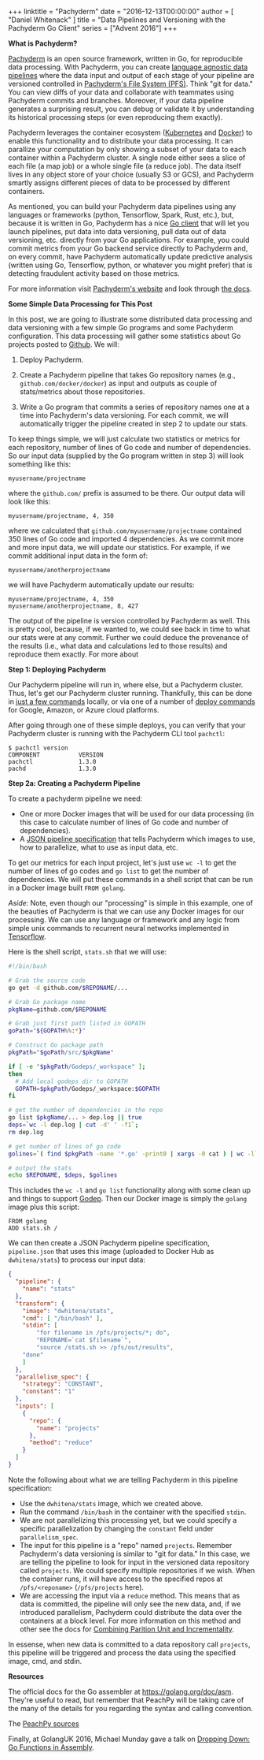+++
linktitle = "Pachyderm"
date = "2016-12-13T00:00:00"
author = [ "Daniel Whitenack" ]
title = "Data Pipelines and Versioning with the Pachyderm Go Client"
series = ["Advent 2016"]
+++

**What is Pachyderm?**

[Pachyderm](http://pachyderm.io/) is an open source framework, written in Go, for reproducible data processing.  With Pachyderm, you can create [language agnostic data pipelines](http://pachyderm.io/pps.html) where the data input and output of each stage of your pipeline are versioned controlled in [Pachyderm's File System (PFS)](http://pachyderm.io/pfs.html).  Think "git for data."  You can view diffs of your data and collaborate with teammates using Pachyderm commits and branches. Moreover, if your data pipeline generates a surprising result, you can debug or validate it by understanding its historical processing steps (or even reproducing them exactly).

Pachyderm leverages the container ecosystem ([Kubernetes](http://kubernetes.io/) and [Docker](https://www.docker.com/)) to enable this functionality and to distribute your data processing.  It can parallize your computation by only showing a subset of your data to each container within a Pachyderm cluster. A single node either sees a slice of each file (a map job) or a whole single file (a reduce job). The data itself lives in any object store of your choice (usually S3 or GCS), and Pachyderm smartly assigns different pieces of data to be processed by different containers.

As mentioned, you can build your Pachyderm data pipelines using any languages or frameworks (python, Tensorflow, Spark, Rust, etc.), but, because it is written in Go, Pachyderm has a nice [Go client](https://godoc.org/github.com/pachyderm/pachyderm/src/client) that will let you launch pipelines, put data into data versioning, pull data out of data versioning, etc. directly from your Go applications.  For example, you could commit metrics from your Go backend service directly to Pachyderm and, on every commit, have Pachyderm automatically update predictive analysis (written using Go, Tensorflow, python, or whatever you might prefer) that is detecting fraudulent activity based on those metrics.

For more information visit [Pachyderm's website](http://pachyderm.io/) and look through [the docs](http://docs.pachyderm.io/en/latest/). 

**Some Simple Data Processing for This Post**

In this post, we are going to illustrate some distributed data processing and data versioning with a few simple Go programs and some Pachyderm configuration. This data processing will gather some statistics about Go projects posted to [Github](github.com).  We will:

1. Deploy Pachyderm.

2. Create a Pachyderm pipeline that takes Go repository names (e.g., `github.com/docker/docker`) as input and outputs as couple of stats/metrics about those repositories.  

3. Write a Go program that commits a series of repository names one at a time into Pachyderm's data versioning.  For each commit, we will automatically trigger the pipeline created in step 2 to update our stats.

To keep things simple, we will just calculate two statistics or metrics for each repository, number of lines of Go code and number of dependencies.  So our input data (supplied by the Go program written in step 3) will look something like this:

```
myusername/projectname
```

where the `github.com/` prefix is assumed to be there.  Our output data will look like this:

```
myusername/projectname, 4, 350
```

where we calculated that `github.com/myusername/projectname` contained 350 lines of Go code and imported 4 dependencies.  As we commit more and more input data, we will update our statistics.  For example, if we commit additional input data in the form of:

```
myusername/anotherprojectname
```

we will have Pachyderm automatically update our results:

```
myusername/projectname, 4, 350
myusername/anotherprojectname, 8, 427
```

The output of the pipeline is version controlled by Pachyderm as well.  This is pretty cool, because, if we wanted to, we could see back in time to what our stats were at any commit.  Further we could deduce the provenance of the results (i.e., what data and calculations led to those results) and reproduce them exactly.  For more about 

**Step 1: Deploying Pachyderm**

Our Pachyderm pipeline will run in, where else, but a Pachyderm cluster.  Thus, let's get our Pachyderm cluster running.  Thankfully, this can be done in [just a few commands](http://docs.pachyderm.io/en/latest/getting_started/local_installation.html) locally, or via one of a number of [deploy commands](http://docs.pachyderm.io/en/latest/deployment/deploying_on_the_cloud.html) for Google, Amazon, or Azure cloud platforms.


After going through one of these simple deploys, you can verify that your Pachyderm cluster is running with the Pachyderm CLI tool `pachctl`:

```
$ pachctl version
COMPONENT           VERSION
pachctl             1.3.0
pachd               1.3.0
```

**Step 2a: Creating a Pachyderm Pipeline**

To create a pachyderm pipeline we need:

- One or more Docker images that will be used for our data processing (in this case to calculate number of lines of Go code and number of dependencies).
- A [JSON pipeline specification](http://docs.pachyderm.io/en/latest/deployment/pipeline_spec.html) that tells Pachyderm which images to use, how to parallelize, what to use as input data, etc.

To get our metrics for each input project, let's just use `wc -l` to get the number of lines of go codes and `go list` to get the number of dependencies.  We will put these commands in a shell script that can be run in a Docker image built `FROM golang`.  

_Aside:_ Note, even though our "processing" is simple in this example, one of the beauties of Pachyderm is that we can use any Docker images for our processing. We can use any language or framework and any logic from simple unix commands to recurrent neural networks implemented in [Tensorflow](https://www.tensorflow.org/).

Here is the shell script, `stats.sh` that we will use:

```sh
#!/bin/bash

# Grab the source code
go get -d github.com/$REPONAME/...

# Grab Go package name
pkgName=github.com/$REPONAME

# Grab just first path listed in GOPATH
goPath="${GOPATH%%:*}"

# Construct Go package path
pkgPath="$goPath/src/$pkgName"

if [ -e "$pkgPath/Godeps/_workspace" ];
then
  # Add local godeps dir to GOPATH
  GOPATH=$pkgPath/Godeps/_workspace:$GOPATH
fi

# get the number of dependencies in the repo
go list $pkgName/... > dep.log || true
deps=`wc -l dep.log | cut -d' ' -f1`;
rm dep.log

# get number of lines of go code
golines=`( find $pkgPath -name '*.go' -print0 | xargs -0 cat ) | wc -l`

# output the stats
echo $REPONAME, $deps, $golines
```

This includes the `wc -l` and `go list` functionality along with some clean up and things to support [Godep](https://github.com/tools/godep).  Then our Docker image is simply the `golang` image plus this script:

```
FROM golang
ADD stats.sh /
```

We can then create a JSON Pachyderm pipeline specification, `pipeline.json`  that uses this image (uploaded to Docker Hub as `dwhitena/stats`) to process our input data:

```json
{
  "pipeline": {
    "name": "stats"
  },
  "transform": {
    "image": "dwhitena/stats",
    "cmd": [ "/bin/bash" ],
    "stdin": [
        "for filename in /pfs/projects/*; do",
		"REPONAME=`cat $filename`",
		"source /stats.sh >> /pfs/out/results",	
	"done"
    ]
  },
  "parallelism_spec": {
    "strategy": "CONSTANT",
    "constant": "1"
  },
  "inputs": [
    {
      "repo": {
        "name": "projects"
      },
      "method": "reduce"
    }
  ]
}
```

Note the following about what we are telling Pachyderm in this pipeline specification:

- Use the `dwhitena/stats` image, which we created above.
- Run the command `/bin/bash` in the container with the specified `stdin`.
- We are not parallelizing this processing yet, but we could specify a specific parallelization by changing the `constant` field under `parallelism_spec`.
- The input for this pipeline is a "repo" named `projects`.  Remember Pachyderm's data versioning is similar to "git for data."  In this case, we are telling the pipeline to look for input in the versioned data repository called `projects`.  We could specify multiple repositories if we wish.  When the container runs, it will have access to the specified repos at `/pfs/<reponame>` (`/pfs/projects` here).
- We are accessing the input via a `reduce` method.  This means that as data is committed, the pipeline will only see the new data, and, if we introduced parallelism, Pachyderm could distribute the data over the containers at a block level.  For more information on this method and other see the docs for [Combining Parition Unit and Incrementality](http://docs.pachyderm.io/en/latest/deployment/pipeline_spec.html#combining-partition-unit-and-incrementality).

In essense, when new data is committed to a data repository call `projects`, this pipeline will be triggered and process the data using the specified image, cmd, and stdin.  

**Resources**

The official docs for the Go assembler at https://golang.org/doc/asm.  They're
useful to read, but remember that PeachPy will be taking care of the many of
the details for you regarding the syntax and calling convention.

The [PeachPy sources](https://github.com/Maratyszcza/PeachPy)

Finally, at GolangUK 2016, Michael Munday gave a talk on [Dropping Down: Go Functions in
Assembly](https://www.youtube.com/watch?v=9jpnFmJr2PE).
